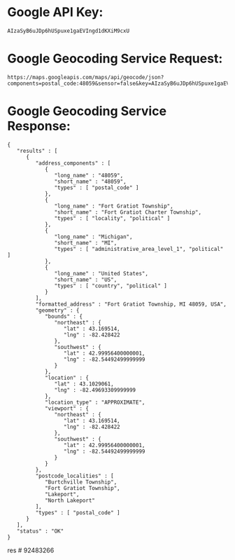 # Google API Key:

    AIzaSyB6uJDp6hUSpuxe1gaEVIngd1dKXiM9cxU

# Google Geocoding Service Request:

    https://maps.googleapis.com/maps/api/geocode/json?components=postal_code:48059&sensor=false&key=AIzaSyB6uJDp6hUSpuxe1gaEVIngd1dKXiM9cxU

# Google Geocoding Service Response:
    {
       "results" : [
          {
             "address_components" : [
                {
                   "long_name" : "48059",
                   "short_name" : "48059",
                   "types" : [ "postal_code" ]
                },
                {
                   "long_name" : "Fort Gratiot Township",
                   "short_name" : "Fort Gratiot Charter Township",
                   "types" : [ "locality", "political" ]
                },
                {
                   "long_name" : "Michigan",
                   "short_name" : "MI",
                   "types" : [ "administrative_area_level_1", "political" ]
                },
                {
                   "long_name" : "United States",
                   "short_name" : "US",
                   "types" : [ "country", "political" ]
                }
             ],
             "formatted_address" : "Fort Gratiot Township, MI 48059, USA",
             "geometry" : {
                "bounds" : {
                   "northeast" : {
                      "lat" : 43.169514,
                      "lng" : -82.428422
                   },
                   "southwest" : {
                      "lat" : 42.99956400000001,
                      "lng" : -82.54492499999999
                   }
                },
                "location" : {
                   "lat" : 43.1029061,
                   "lng" : -82.49693309999999
                },
                "location_type" : "APPROXIMATE",
                "viewport" : {
                   "northeast" : {
                      "lat" : 43.169514,
                      "lng" : -82.428422
                   },
                   "southwest" : {
                      "lat" : 42.99956400000001,
                      "lng" : -82.54492499999999
                   }
                }
             },
             "postcode_localities" : [
                "Burtchville Township",
                "Fort Gratiot Township",
                "Lakeport",
                "North Lakeport"
             ],
             "types" : [ "postal_code" ]
          }
       ],
       "status" : "OK"
    }


res #
92483266

